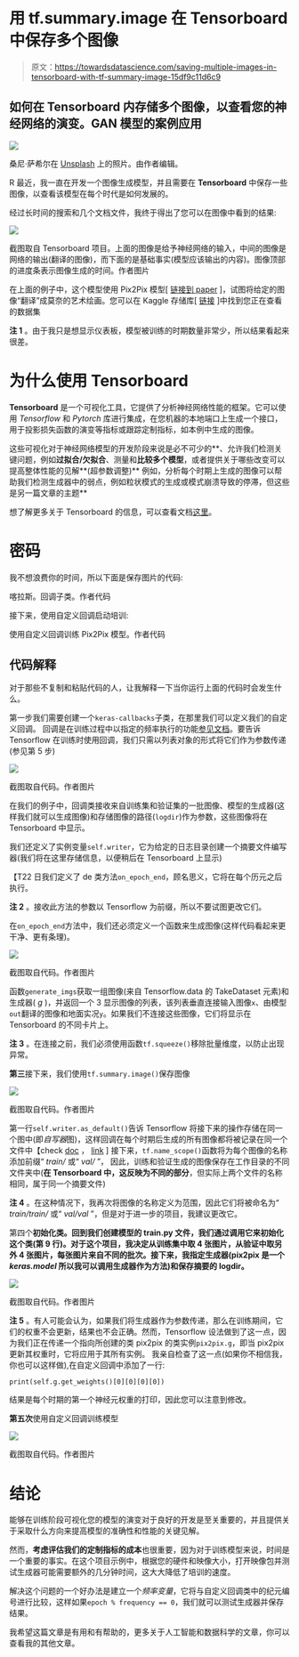 # 用 tf.summary.image 在 Tensorboard 中保存多个图像

> 原文：<https://towardsdatascience.com/saving-multiple-images-in-tensorboard-with-tf-summary-image-15df9c11d6c9>

## 如何在 Tensorboard 内存储多个图像，以查看您的神经网络的演变。GAN 模型的案例应用

![](img/616501578e8384387d3b3daa4888d974.png)

桑尼·萨希尔在 [Unsplash](https://unsplash.com/collections/10458041/dashboard?utm_source=unsplash&utm_medium=referral&utm_content=creditCopyText) 上的照片。由作者编辑。

R 最近，我一直在开发一个图像生成模型，并且需要在 **Tensorboard** 中保存一些图像，以查看该模型在每个时代是如何发展的。

经过长时间的搜索和几个文档文件，我终于得出了您可以在图像中看到的结果:

![](img/a2eb6686338dcc9f1cf65c1d0c06feb4.png)

截图取自 Tensorboard 项目。上面的图像是给予神经网络的输入，中间的图像是网络的输出(翻译的图像)，而下面的是基础事实(模型应该输出的内容)。图像顶部的进度条表示图像生成的时间。作者图片

在上面的例子中，这个模型使用 Pix2Pix 模型[ [链接到 paper](https://arxiv.org/pdf/1611.07004) ]，试图将给定的图像“翻译”成莫奈的艺术绘画。您可以在 Kaggle 存储库[ [链接](https://www.kaggle.com/datasets/shcsteven/paired-landscape-and-monetstylised-image) ]中找到您正在查看的数据集

**注 1** 。由于我只是想显示仪表板，模型被训练的时期数量非常少，所以结果看起来很差。

# 为什么使用 Tensorboard

**Tensorboard** 是一个可视化工具，它提供了分析神经网络性能的框架。它可以使用 *Tensorflow* 和 *Pytorch* 库进行集成，在您机器的本地端口上生成一个接口，用于投影损失函数的演变等指标或跟踪定制指标，如本例中生成的图像。

这些可视化对于神经网络模型的开发阶段来说是必不可少的**、允许我们检测关键问题，例如**过拟合/欠拟合**、测量和**比较多个模型**，或者提供关于哪些改变可以提高整体性能的见解**(超参数调整)**
例如，分析每个时期上生成的图像可以帮助我们检测生成器中的弱点，例如粒状模式的生成或模式崩溃导致的停滞，但这些是另一篇文章的主题**

想了解更多关于 Tensorboard 的信息，可以查看文档[这里](https://www.tensorflow.org/tensorboard/get_started)。

# 密码

我不想浪费你的时间，所以下面是保存图片的代码:

喀拉斯。回调子类。作者代码

接下来，使用自定义回调启动培训:

使用自定义回调训练 Pix2Pix 模型。作者代码

## 代码解释

对于那些不复制和粘贴代码的人，让我解释一下当你运行上面的代码时会发生什么。

第一步我们需要创建一个`keras-callbacks`子类，在那里我们可以定义我们的自定义回调。
回调是在训练过程中以指定的频率执行的功能[参见文档](https://www.tensorflow.org/api_docs/python/tf/keras/callbacks/Callback)。要告诉 Tensorflow 在训练时使用回调，我们只需以列表对象的形式将它们作为参数传递(参见第 5 步)

![](img/476baf79c8a40ad5181731b8dc7692f3.png)

截图取自代码。作者图片

在我们的例子中，回调类接收来自训练集和验证集的一批图像、模型的生成器(这样我们就可以生成图像)和存储图像的路径(`logdir`)作为参数，这些图像将在 Tensorboard 中显示。

我们还定义了实例变量`self.writer`，它为给定的日志目录创建一个摘要文件编写器(我们将在这里存储信息，以便稍后在 Tensorboard 上显示)

【T22 日我们定义了 de 类方法`on_epoch_end`，顾名思义，它将在每个历元之后执行。

**注 2** 。接收此方法的参数以 Tensorflow 为前缀，所以不要试图更改它们。

在`on_epoch_end`方法中，我们还必须定义一个函数来生成图像(这样代码看起来更干净、更有条理)。

![](img/04f5b068c1835477603e77fc3e6f4c41.png)

截图取自代码。作者图片

函数`generate_imgs`获取一组图像(来自 Tensorflow.data 的 TakeDataset 元素)和生成器( *g* )，并返回一个 3 显示图像的列表，该列表垂直连接输入图像`x`、由模型`out`翻译的图像和地面实况`y`。如果我们不连接这些图像，它们将显示在 Tensorboard 的不同卡片上。

**注 3** 。在连接之前，我们必须使用函数`tf.squeeze()`移除批量维度，以防止出现异常。

**第三**接下来，我们使用`tf.summary.image()`保存图像

![](img/2559fbfeaf706f0015d1d7ca5bf4a8c0.png)

截图取自代码。作者图片

第一行`self.writer.as_default()`告诉 Tensorflow 将接下来的操作存储在同一个图中(即*自写器*图)，这样回调在每个时期后生成的所有图像都将被记录在同一个文件中【check [doc](https://www.tensorflow.org/api_docs/python/tf/Graph#as_default) ， [link](https://stackoverflow.com/questions/56421878/why-do-i-need-as-default-to-write-instructions-in-a-tensorflow-graph) ]
接下来，`tf.name_scope()`函数将为每个图像的名称添加前缀“ *train/* 或“ *val/* ”， 因此，训练和验证生成的图像保存在工作目录的不同文件夹中(**在 Tensorboard 中，这反映为不同的部分**，但实际上两个文件的名称相同，属于同一个摘要文件)

**注 4** 。在这种情况下，我再次将图像的名称定义为范围，因此它们将被命名为“ *train/train/* 或“ *val/val* ”，但是对于进一步的项目，我建议更改它。

第四个**初始化类。回到我们创建模型的 train.py 文件，我们通过调用它来初始化这个类(第 9 行)。对于这个项目，我决定从训练集中取 4 张图片，从验证中取另外 4 张图片，每张图片来自不同的批次。接下来，我指定生成器(pix2pix 是一个 *keras.model* 所以我可以调用生成器作为方法)和保存摘要的 logdir。**

![](img/31d60a02985007bcfe26ba554b93c881.png)

截图取自代码。作者图片

**注 5** 。有人可能会认为，如果我们将生成器作为参数传递，那么在训练期间，它们的权重不会更新，结果也不会正确。然而，Tensorflow 设法做到了这一点，因为我们正在传递一个指向所创建的类 pix2pix 的类实例`pix2pix.g`，即当 pix2pix 更新其权重时，它将应用于其所有实例。
我亲自检查了这一点(如果你不相信我，你也可以这样做),在自定义回调中添加了一行:

`print(self.g.get_weights()[0][0][0][0])`

结果是每个时期的第一个神经元权重的打印，因此您可以注意到修改。

**第五次**使用自定义回调训练模型

![](img/3d343c56d5e8d8070de7188a05b50e78.png)

截图取自代码。作者图片

# 结论

能够在训练阶段可视化您的模型的演变对于良好的开发是至关重要的，并且提供关于采取什么方向来提高模型的准确性和性能的关键见解。

然而，**考虑评估我们的定制指标的成本**也很重要，因为对于训练模型来说，时间是一个重要的事实。在这个项目示例中，根据您的硬件和映像大小，打开映像包并测试生成器可能需要额外的几分钟时间，这大大降低了培训的速度。

解决这个问题的一个好办法是建立一个*频率变量*，它将与自定义回调类中的纪元编号进行比较，这样如果`epoch % frequency == 0`，我们就可以测试生成器并保存结果。

我希望这篇文章是有用和有帮助的，更多关于人工智能和数据科学的文章，你可以查看我的其他文章。